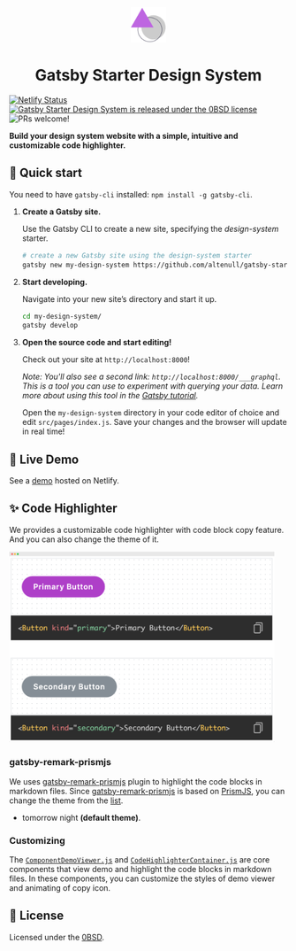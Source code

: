 <p align="center">
  <img src="./src/assets/images/logo(160x160).png" alt="logo" width="64" />
</p>
<h1 align="center">
  Gatsby Starter Design System
</h1>

[![Netlify Status](https://api.netlify.com/api/v1/badges/b8cb874d-64de-48d0-adc6-6805c48985e5/deploy-status)](https://app.netlify.com/sites/gatsby-starter-design-system/deploys)
<a href="https://github.com/altenull/gatsby-starter-design-system/blob/master/LICENSE">
  <img src="https://img.shields.io/github/license/altenull/gatsby-starter-design-system?color=blue" alt="Gatsby Starter Design System is released under the 0BSD license" />
</a>
<img src="https://img.shields.io/badge/PRs-welcome-brightgreen.svg" alt="PRs welcome!" />

**Build your design system website with a simple, intuitive and customizable code highlighter.**

## 🚀 Quick start

You need to have `gatsby-cli` installed: `npm install -g gatsby-cli`.

1.  **Create a Gatsby site.**

    Use the Gatsby CLI to create a new site, specifying the _design-system_ starter.

    ```sh
    # create a new Gatsby site using the design-system starter
    gatsby new my-design-system https://github.com/altenull/gatsby-starter-design-system
    ```

1.  **Start developing.**

    Navigate into your new site’s directory and start it up.

    ```sh
    cd my-design-system/
    gatsby develop
    ```

1.  **Open the source code and start editing!**

    Check out your site at `http://localhost:8000`!

    _Note: You'll also see a second link: _`http://localhost:8000/___graphql`_. This is a tool you can use to experiment with querying your data. Learn more about using this tool in the [Gatsby tutorial](https://www.gatsbyjs.org/tutorial/part-five/#introducing-graphiql)._

    Open the `my-design-system` directory in your code editor of choice and edit `src/pages/index.js`. Save your changes and the browser will update in real time!


## 👀 Live Demo
See a [demo](https://gatsby-starter-design-system.netlify.app/) hosted on Netlify.

## ✨ Code Highlighter

We provides a customizable code highlighter with code block copy feature. And you can also change the theme of it.

<img src="./src/assets/images/code-highlighter-preview.png" alt="code highlighter" width="480" />

### gatsby-remark-prismjs

We uses [gatsby-remark-prismjs](https://www.gatsbyjs.com/plugins/gatsby-remark-prismjs/) plugin to highlight the code blocks in markdown files. Since [gatsby-remark-prismjs](https://www.gatsbyjs.com/plugins/gatsby-remark-prismjs/) is based on [PrismJS](https://prismjs.com/), you can change the theme from the [list](https://prismjs.com/).

* tomorrow night **(default theme)**.

### Customizing

The [```ComponentDemoViewer.js```](./src/components/code/ComponentDemoViewer.js) and [```CodeHighlighterContainer.js```](./src/containers/code/CodeHighlighterContainer.js) are core components that view demo and highlight the code blocks in markdown files. In these components, you can customize the styles of demo viewer and animating of copy icon.

## 📝 License

Licensed under the [0BSD](./LICENSE).